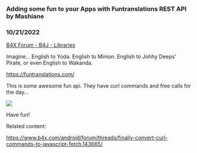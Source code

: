 ### Adding some fun to your Apps with Funtranslations REST API by Mashiane
### 10/21/2022
[B4X Forum - B4J - Libraries](https://www.b4x.com/android/forum/threads/143670/)

Imagine… English to Yoda. English to Minion. English to Johhy Deeps' Pirate, or even English to Wakanda.  
  
<https://funtranslations.com/>  
  
This is some awesome fun api. They have curl commands and free calls for the day…  
  
![](https://www.b4x.com/android/forum/attachments/135097)  
  
Have fun!  
  
Related content:  
  
<https://www.b4x.com/android/forum/threads/finally-convert-curl-commands-to-javascript-fetch.143665/>